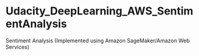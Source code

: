 # Udacity_DeepLearning_AWS_SentimentAnalysis
Sentiment Analysis (Implemented using Amazon SageMaker/Amazon Web Services)

